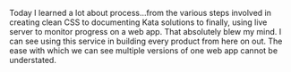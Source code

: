 Today I learned a lot about process...from the various steps involved in creating clean CSS to documenting Kata solutions to finally, using live server to monitor progress on a web app.  That absolutely blew my mind.  I can see using this service in building every product from here on out.  The ease with which we can see multiple versions of one web app cannot be understated.  

